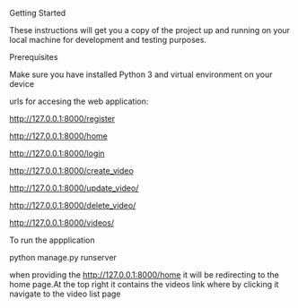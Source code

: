 Getting Started

These instructions will get you a copy of the project up and running on your local machine for development and testing purposes.

Prerequisites

Make sure you have installed Python 3 and virtual environment on your device

urls for accesing the web application:

http://127.0.0.1:8000/register

http://127.0.0.1:8000/home

http://127.0.0.1:8000/login

http://127.0.0.1:8000/create_video

http://127.0.0.1:8000/update_video/<id>

http://127.0.0.1:8000/delete_video/<id>

http://127.0.0.1:8000/videos/<id>


To run the appplication

python manage.py runserver

 when providing the http://127.0.0.1:8000/home it will be redirecting to the home page.At the top right it contains the videos link where by clicking it navigate to the video list page

